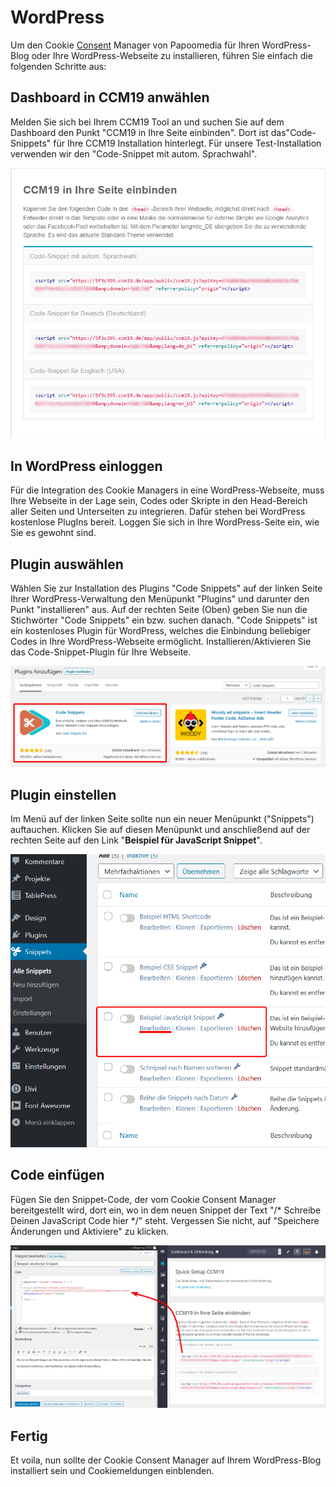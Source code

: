 # WordPress

Um den Cookie [Consent](https://www.ccm19.de/integration/glossar/10-Consent.html#10) Manager von Papoomedia für Ihren WordPress-Blog oder Ihre WordPress-Webseite zu installieren, führen Sie einfach die folgenden Schritte aus:

## Dashboard in CCM19 anwählen

Melden Sie sich bei Ihrem CCM19 Tool an und suchen Sie auf dem Dashboard den Punkt "CCM19 in Ihre Seite einbinden". Dort ist das"Code-Snippets" für Ihre CCM19 Installation hinterlegt. Für unsere Test-Installation verwenden wir den "Code-Snippet mit autom. Sprachwahl".

![CCM19 Backend Screen](../assets/10-01.png)

 

## In WordPress einloggen

Für die Integration des Cookie Managers in eine WordPress-Webseite, muss Ihre Webseite in der Lage sein, Codes oder Skripte in den Head-Bereich aller Seiten und Unterseiten zu integrieren. Dafür stehen bei WordPress kostenlose PlugIns bereit. Loggen Sie sich in Ihre WordPress-Seite ein, wie Sie es gewohnt sind.

 

## Plugin auswählen

Wählen Sie zur Installation des Plugins "Code Snippets" auf der linken Seite Ihrer WordPress-Verwaltung den Menüpunkt "Plugins" und darunter den Punkt "installieren" aus. Auf der rechten Seite (Oben) geben Sie nun die Stichwörter "Code Snippets" ein bzw. suchen danach. "Code Snippets" ist ein kostenloses Plugin für WordPress, welches die Einbindung beliebiger Codes in Ihre WordPress-Webseite ermöglicht. Installieren/Aktivieren Sie das Code-Snippet-Plugin für Ihre Webseite.

![WP-Tutorial Screen 8](../assets/10-tutscreen8.png)

 

## Plugin einstellen

Im Menü auf der linken Seite sollte nun ein neuer Menüpunkt ("Snippets") auftauchen. Klicken Sie auf diesen Menüpunkt und anschließend auf der rechten Seite auf den Link "**Beispiel für JavaScript Snippet**".

![WP-Tutorial Screen 9](../assets/10-tutscreen9.png)



## Code einfügen

Fügen Sie den Snippet-Code, der vom Cookie Consent Manager bereitgestellt wird, dort ein, wo in dem neuen Snippet der Text "/* Schreibe Deinen JavaScript Code hier */" steht. Vergessen Sie nicht, auf "Speichere Änderungen und Aktiviere" zu klicken.

![WP-Tutorial Screen 10](../assets/10-tutscreen10.png)

 

## Fertig

Et voila, nun sollte der Cookie Consent Manager auf Ihrem WordPress-Blog installiert sein und Cookiemeldungen einblenden.

 